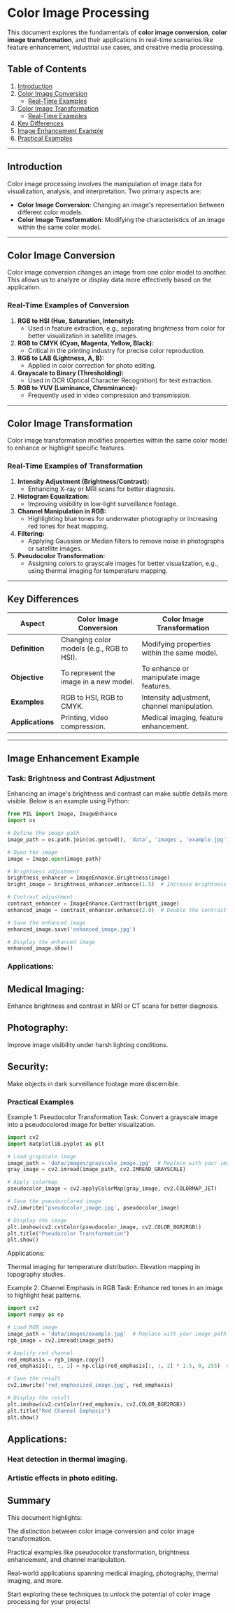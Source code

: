 # Color Image Processing

This document explores the fundamentals of **color image conversion**, **color image transformation**, and their applications in real-time scenarios like feature enhancement, industrial use cases, and creative media processing.

## Table of Contents
1. [Introduction](#introduction)
2. [Color Image Conversion](#color-image-conversion)
   - [Real-Time Examples](#real-time-examples-of-conversion)
3. [Color Image Transformation](#color-image-transformation)
   - [Real-Time Examples](#real-time-examples-of-transformation)
4. [Key Differences](#key-differences)
5. [Image Enhancement Example](#image-enhancement-example)
6. [Practical Examples](#practical-examples)

---

## Introduction
Color image processing involves the manipulation of image data for visualization, analysis, and interpretation. Two primary aspects are:
- **Color Image Conversion**: Changing an image's representation between different color models.
- **Color Image Transformation**: Modifying the characteristics of an image within the same color model.

---

## Color Image Conversion
Color image conversion changes an image from one color model to another. This allows us to analyze or display data more effectively based on the application.

### Real-Time Examples of Conversion
1. **RGB to HSI (Hue, Saturation, Intensity):**
   - Used in feature extraction, e.g., separating brightness from color for better visualization in satellite images.
2. **RGB to CMYK (Cyan, Magenta, Yellow, Black):**
   - Critical in the printing industry for precise color reproduction.
3. **RGB to LAB (Lightness, A, B):**
   - Applied in color correction for photo editing.
4. **Grayscale to Binary (Thresholding):**
   - Used in OCR (Optical Character Recognition) for text extraction.
5. **RGB to YUV (Luminance, Chrominance):**
   - Frequently used in video compression and transmission.

---

## Color Image Transformation
Color image transformation modifies properties within the same color model to enhance or highlight specific features.

### Real-Time Examples of Transformation
1. **Intensity Adjustment (Brightness/Contrast):**
   - Enhancing X-ray or MRI scans for better diagnosis.
2. **Histogram Equalization:**
   - Improving visibility in low-light surveillance footage.
3. **Channel Manipulation in RGB:**
   - Highlighting blue tones for underwater photography or increasing red tones for heat mapping.
4. **Filtering:**
   - Applying Gaussian or Median filters to remove noise in photographs or satellite images.
5. **Pseudocolor Transformation:**
   - Assigning colors to grayscale images for better visualization, e.g., using thermal imaging for temperature mapping.

---

## Key Differences

| Aspect                     | Color Image Conversion                     | Color Image Transformation                |
|----------------------------|---------------------------------------------|-------------------------------------------|
| **Definition**             | Changing color models (e.g., RGB to HSI).  | Modifying properties within the same model.|
| **Objective**              | To represent the image in a new model.     | To enhance or manipulate image features.  |
| **Examples**               | RGB to HSI, RGB to CMYK.                   | Intensity adjustment, channel manipulation. |
| **Applications**           | Printing, video compression.               | Medical imaging, feature enhancement.     |

---

## Image Enhancement Example

### Task: Brightness and Contrast Adjustment
Enhancing an image's brightness and contrast can make subtle details more visible. Below is an example using Python:

```python
from PIL import Image, ImageEnhance
import os

# Define the image path
image_path = os.path.join(os.getcwd(), 'data', 'images', 'example.jpg')  # Replace with your image path

# Open the image
image = Image.open(image_path)

# Brightness adjustment
brightness_enhancer = ImageEnhance.Brightness(image)
bright_image = brightness_enhancer.enhance(1.5)  # Increase brightness by 50%

# Contrast adjustment
contrast_enhancer = ImageEnhance.Contrast(bright_image)
enhanced_image = contrast_enhancer.enhance(2.0)  # Double the contrast

# Save the enhanced image
enhanced_image.save('enhanced_image.jpg')

# Display the enhanced image
enhanced_image.show()
```
### Applications:

## Medical Imaging:
Enhance brightness and contrast in MRI or CT scans for better diagnosis.

## Photography:
Improve image visibility under harsh lighting conditions.

## Security:
Make objects in dark surveillance footage more discernible.

### Practical Examples

Example 1: Pseudocolor Transformation
Task: Convert a grayscale image into a pseudocolored image for better visualization.

```python
import cv2
import matplotlib.pyplot as plt

# Load grayscale image
image_path = 'data/images/grayscale_image.jpg'  # Replace with your image path
gray_image = cv2.imread(image_path, cv2.IMREAD_GRAYSCALE)

# Apply colormap
pseudocolor_image = cv2.applyColorMap(gray_image, cv2.COLORMAP_JET)

# Save the pseudocolored image
cv2.imwrite('pseudocolor_image.jpg', pseudocolor_image)

# Display the image
plt.imshow(cv2.cvtColor(pseudocolor_image, cv2.COLOR_BGR2RGB))
plt.title("Pseudocolor Transformation")
plt.show()
```

Applications:

Thermal imaging for temperature distribution.
Elevation mapping in topography studies.

Example 2: Channel Emphasis in RGB
Task: Enhance red tones in an image to highlight heat patterns.

```python
import cv2
import numpy as np

# Load RGB image
image_path = 'data/images/example.jpg'  # Replace with your image path
rgb_image = cv2.imread(image_path)

# Amplify red channel
red_emphasis = rgb_image.copy()
red_emphasis[:, :, 2] = np.clip(red_emphasis[:, :, 2] * 1.5, 0, 255)  # Amplify red by 50%

# Save the result
cv2.imwrite('red_emphasized_image.jpg', red_emphasis)

# Display the result
plt.imshow(cv2.cvtColor(red_emphasis, cv2.COLOR_BGR2RGB))
plt.title("Red Channel Emphasis")
plt.show()
```

## Applications:

### Heat detection in thermal imaging.
### Artistic effects in photo editing.

## Summary
This document highlights:

The distinction between color image conversion and color image transformation.

Practical examples like pseudocolor transformation, brightness enhancement, and channel manipulation.

Real-world applications spanning medical imaging, photography, thermal imaging, and more.

Start exploring these techniques to unlock the potential of color image processing for your projects!